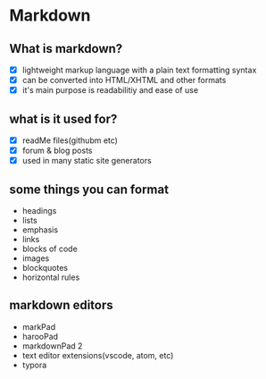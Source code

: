 # Markdown
## What is markdown?

* [x] lightweight markup language with a plain text formatting syntax
* [x] can be converted into HTML/XHTML and other formats
* [x] it's main purpose is readabilitiy and ease of use

## what is it used for?

* [x] readMe files(githubm etc)
* [x] forum & blog posts
* [x] used in many static site generators

## some things you can format

* headings
* lists
* emphasis 
* links
* blocks of code
* images 
* blockquotes
* horizontal rules

## markdown editors

* markPad
* harooPad
* markdownPad 2
* text editor extensions(vscode, atom, etc)
* typora


